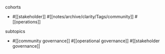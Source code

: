 cohorts
- #[[stakeholder]] #[[notes/archive/clarity/Tags/community]] #[[operations]] 

subtopics
- #[[community governance]] #[[operational governance]] #[[stakeholder governance]] 
